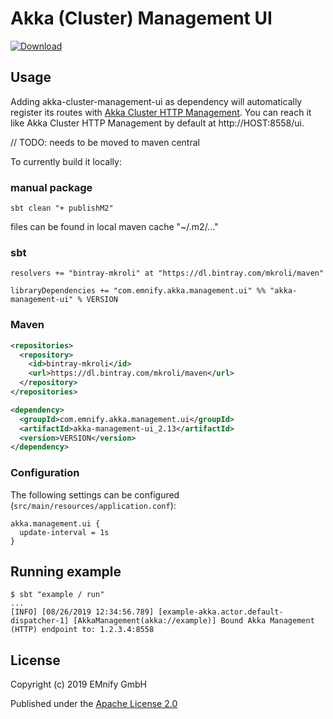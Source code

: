 # Akka (Cluster) Management UI

[![Download](https://api.bintray.com/packages/mkroli/maven/akka-management-ui/images/download.svg)](https://bintray.com/mkroli/maven/akka-management-ui/_latestVersion)

## Usage
Adding akka-cluster-management-ui as dependency will automatically register its routes with [Akka Cluster HTTP Management](https://doc.akka.io/docs/akka-management/current/cluster-http-management.html). You can reach it like Akka Cluster HTTP Management by default at http://HOST:8558/ui.

// TODO: needs to be moved to maven central

To currently build it locally:

### manual package
```
sbt clean "+ publishM2"
```

files can be found in local maven cache "~/.m2/..."

### sbt
```
resolvers += "bintray-mkroli" at "https://dl.bintray.com/mkroli/maven"

libraryDependencies += "com.emnify.akka.management.ui" %% "akka-management-ui" % VERSION
```

### Maven
```xml
<repositories>
  <repository>
    <id>bintray-mkroli</id>
    <url>https://dl.bintray.com/mkroli/maven</url>
  </repository>
</repositories>

<dependency>
  <groupId>com.emnify.akka.management.ui</groupId>
  <artifactId>akka-management-ui_2.13</artifactId>
  <version>VERSION</version>
</dependency>
```

### Configuration
The following settings can be configured (```src/main/resources/application.conf```):
```hocon
akka.management.ui {
  update-interval = 1s
}
```

## Running example
```
$ sbt "example / run"
...
[INFO] [08/26/2019 12:34:56.789] [example-akka.actor.default-dispatcher-1] [AkkaManagement(akka://example)] Bound Akka Management (HTTP) endpoint to: 1.2.3.4:8558
```

## License
Copyright (c) 2019 EMnify GmbH

Published under the [Apache License 2.0](LICENSE)
